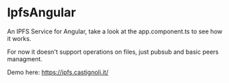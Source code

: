 # IpfsAngular

An IPFS Service for Angular, take a look at the app.component.ts to see how it works.

For now it doesn't support operations on files, just pubsub and basic peers managment.

Demo here: https://ipfs.castignoli.it/